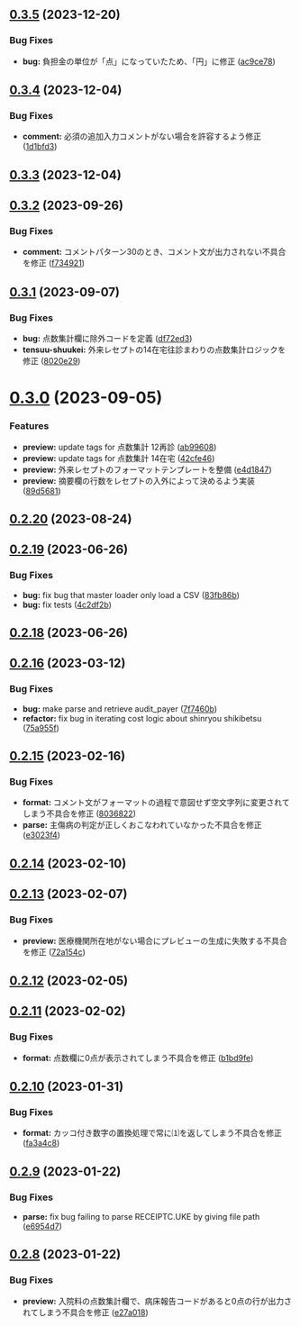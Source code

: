## [0.3.5](https://github.com/yokenzan/receiptisan/compare/v0.3.4...v0.3.5) (2023-12-20)


### Bug Fixes

* **bug:** 負担金の単位が「点」になっていたため、「円」に修正 ([ac9ce78](https://github.com/yokenzan/receiptisan/commit/ac9ce783d4b82ffff715b7e7cf5d401d4b147635))

## [0.3.4](https://github.com/yokenzan/receiptisan/compare/v0.3.3...v0.3.4) (2023-12-04)


### Bug Fixes

* **comment:** 必須の追加入力コメントがない場合を許容するよう修正 ([1d1bfd3](https://github.com/yokenzan/receiptisan/commit/1d1bfd3316fd9164925ad132596187cdde8ba2c4))

## [0.3.3](https://github.com/yokenzan/receiptisan/compare/v0.3.2...v0.3.3) (2023-12-04)

## [0.3.2](https://github.com/yokenzan/receiptisan/compare/v0.3.1...v0.3.2) (2023-09-26)


### Bug Fixes

* **comment:** コメントパターン30のとき、コメント文が出力されない不具合を修正 ([f734921](https://github.com/yokenzan/receiptisan/commit/f734921b9a7e62961e9fc831b5826ad9cb9879cb))

## [0.3.1](https://github.com/yokenzan/receiptisan/compare/v0.3.0...v0.3.1) (2023-09-07)


### Bug Fixes

* **bug:** 点数集計欄に除外コードを定義 ([df72ed3](https://github.com/yokenzan/receiptisan/commit/df72ed30f368fc48201f33d1235f9484bbdbd9e1))
* **tensuu-shuukei:** 外来レセプトの14在宅往診まわりの点数集計ロジックを修正 ([8020e29](https://github.com/yokenzan/receiptisan/commit/8020e29cea46e74522b4ddd66d03c1ccae9aa4a0))

# [0.3.0](https://github.com/yokenzan/receiptisan/compare/v0.2.20...v0.3.0) (2023-09-05)


### Features

* **preview:** update tags for 点数集計 12再診 ([ab99608](https://github.com/yokenzan/receiptisan/commit/ab996085ddd5de87031f9e904d049923d320fd74))
* **preview:** update tags for 点数集計 14在宅 ([42cfe46](https://github.com/yokenzan/receiptisan/commit/42cfe469a268cda1f22e3f7b15da617df988087a))
* **preview:** 外来レセプトのフォーマットテンプレートを整備 ([e4d1847](https://github.com/yokenzan/receiptisan/commit/e4d18475239343628365ec0cf3c2b41c9634b411))
* **preview:** 摘要欄の行数をレセプトの入外によって決めるよう実装 ([89d5681](https://github.com/yokenzan/receiptisan/commit/89d56817981364f10f2d024a08eb3780ba5b64f6))

## [0.2.20](https://github.com/yokenzan/receiptisan/compare/v0.2.19...v0.2.20) (2023-08-24)

## [0.2.19](https://github.com/yokenzan/receiptisan/compare/v0.2.18...v0.2.19) (2023-06-26)


### Bug Fixes

* **bug:** fix bug that master loader only load a CSV ([83fb86b](https://github.com/yokenzan/receiptisan/commit/83fb86b428f1c080429c37ba93ba266ca00fcf19))
* **bug:** fix tests ([4c2df2b](https://github.com/yokenzan/receiptisan/commit/4c2df2b1810717c0ae580f7e285161f26940175a))

## [0.2.18](https://github.com/yokenzan/receiptisan/compare/v0.2.17...v0.2.18) (2023-06-26)

## [0.2.16](https://github.com/yokenzan/receiptisan/compare/v0.2.15...v0.2.16) (2023-03-12)


### Bug Fixes

* **bug:** make parse and retrieve audit_payer ([7f7460b](https://github.com/yokenzan/receiptisan/commit/7f7460b981491a1d2ebc95e911abb4a4e517eae3))
* **refactor:** fix bug in iterating cost logic about shinryou shikibetsu ([75a955f](https://github.com/yokenzan/receiptisan/commit/75a955fa07c5bc26efd4bfaeec9c55acb70f3434))

## [0.2.15](https://github.com/yokenzan/receiptisan/compare/v0.2.14...v0.2.15) (2023-02-16)


### Bug Fixes

* **format:** コメント文がフォーマットの過程で意図せず空文字列に変更されてしまう不具合を修正 ([8036822](https://github.com/yokenzan/receiptisan/commit/8036822e53d3bac86c93f129eb27f338afeb1286))
* **parse:** 主傷病の判定が正しくおこなわれていなかった不具合を修正 ([e3023f4](https://github.com/yokenzan/receiptisan/commit/e3023f42fac0d5b844ac601725a00280eb91cb81))

## [0.2.14](https://github.com/yokenzan/receiptisan/compare/v0.2.13...v0.2.14) (2023-02-10)

## [0.2.13](https://github.com/yokenzan/receiptisan/compare/v0.2.12...v0.2.13) (2023-02-07)


### Bug Fixes

* **preview:** 医療機関所在地がない場合にプレビューの生成に失敗する不具合を修正 ([72a154c](https://github.com/yokenzan/receiptisan/commit/72a154cecdd0d75a37e9704eec30227398dd430d))

## [0.2.12](https://github.com/yokenzan/receiptisan/compare/v0.2.11...v0.2.12) (2023-02-05)

## [0.2.11](https://github.com/yokenzan/receiptisan/compare/v0.2.10...v0.2.11) (2023-02-02)


### Bug Fixes

* **format:** 点数欄に0点が表示されてしまう不具合を修正 ([b1bd9fe](https://github.com/yokenzan/receiptisan/commit/b1bd9fe7d6298c476dc998a297fbb54870ed79eb))

## [0.2.10](https://github.com/yokenzan/receiptisan/compare/v0.2.9...v0.2.10) (2023-01-31)


### Bug Fixes

* **format:** カッコ付き数字の置換処理で常に⑴を返してしまう不具合を修正 ([fa3a4c8](https://github.com/yokenzan/receiptisan/commit/fa3a4c8833452fc9a99f5465af70ab24bfadf592))

## [0.2.9](https://github.com/yokenzan/receiptisan/compare/v0.2.8...v0.2.9) (2023-01-22)


### Bug Fixes

* **parse:** fix bug failing to parse RECEIPTC.UKE by giving file path ([e6954d7](https://github.com/yokenzan/receiptisan/commit/e6954d7e4c227f528fc9f28444e353047acc836d))

## [0.2.8](https://github.com/yokenzan/receiptisan/compare/v0.2.7...v0.2.8) (2023-01-22)


### Bug Fixes

* **preview:** 入院料の点数集計欄で、病床報告コードがあると0点の行が出力されてしまう不具合を修正 ([e27a018](https://github.com/yokenzan/receiptisan/commit/e27a018a1307a591a8025505cc9f31e7b4af15e2))
